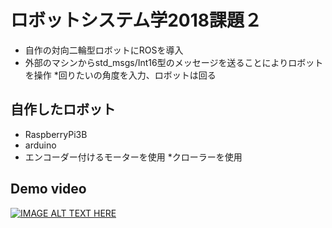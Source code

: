 # ロボットシステム学2018課題２

* 自作の対向二輪型ロボットにROSを導入
* 外部のマシンからstd_msgs/Int16型のメッセージを送ることによりロボットを操作
*回りたいの角度を入力、ロボットは回る

## 自作したロボット

* RaspberryPi3B
* arduino
* エンコーダー付けるモーターを使用
*クローラーを使用



## Demo video
[![IMAGE ALT TEXT HERE](http://img.youtube.com/vi/lyaqA_CdyN4/0.jpg)](http://www.youtube.com/watch?v=lyaqA_CdyN4)
